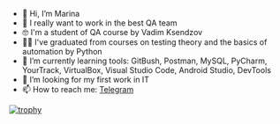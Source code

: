 - 👋 Hi, I’m Marina
- 🤩 I really want to work in the best QA team 
- 🤓 I'm a student of QA course by Vadim Ksendzov
- 👩‍🎓 I've graduated from courses on testing theory and the basics of automation by Python
- 🌱 I’m currently learning tools: GitBush, Postman, MySQL, PyCharm, YourTrack, VirtualBox, Visual Studio Code, Android Studio, DevTools
- 👀 I’m looking for my first work in IT
- 📫 How to reach me: <a href="https://t.me/umka2482"> Telegram </a>

<!---
9110242482/9110242482 is a ✨ special ✨ repository because its `README.md` (this file) appears on your GitHub profile.
You can click the Preview link to take a look at your changes.
--->
[![trophy](https://github-profile-trophy.vercel.app/?username=ryo-ma)](https://github.com/ryo-ma/github-profile-trophy)

